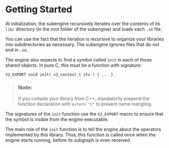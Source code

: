 <!-- loiof2a5fb149b9e4524ac06d2086fb98bae -->

# Getting Started

At initialization, the subengine recursively iterates over the contents of its `lib/` directory \(in the root folder of the subengine\) and loads each `.so` file.

You can use the fact that the iteration is recursive to organize your libraries into subdirectories as necessary. The subengine ignores files that do not end in `.so`.

The engine also expects to find a symbol called `init` in each of those shared objects. In pure C, this must be a function with signature:

```
V2_EXPORT void init( v2_context_t ctx ) { ... }
```

> ### Note:  
> If you compile your library from C++, mandatorily prepend the function declaration with `extern "C"` to prevent name mangling.

The signatures of the `init` function use the `V2_EXPORT` macro to ensure that the symbol is visible from the engine executable.

The main role of the `init` function is to tell the engine about the operators implemented by this library. Thus, this function is called once when the engine starts running, before its subgraph is even received.

